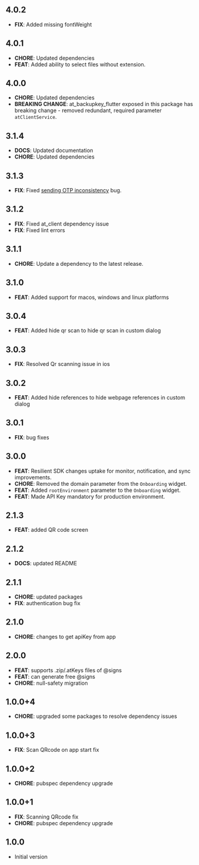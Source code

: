 ## 4.0.2
- **FIX**: Added missing fontWeight

## 4.0.1
- **CHORE**: Updated dependencies
- **FEAT**: Added ability to select files without extension.

## 4.0.0
- **CHORE**: Updated dependencies
- **BREAKING CHANGE**: at_backupkey_flutter exposed in this package has breaking change - removed redundant, required parameter `atClientService`.

## 3.1.4
- **DOCS**: Updated documentation
- **CHORE**: Updated dependencies

## 3.1.3
- **FIX**: Fixed [sending OTP inconsistency](https://github.com/atsign-foundation/at_widgets/issues/236) bug.

## 3.1.2
- **FIX**: Fixed at_client dependency issue
- **FIX**: Fixed lint errors

## 3.1.1
- **CHORE**: Update a dependency to the latest release.

## 3.1.0
- **FEAT**: Added support for macos, windows and linux platforms

## 3.0.4
- **FEAT**: Added hide qr scan to hide qr scan in custom dialog

## 3.0.3
- **FIX**: Resolved Qr scanning issue in ios

## 3.0.2
- **FEAT**: Added hide references to hide webpage references in custom dialog

## 3.0.1
- **FIX**: bug fixes

## 3.0.0
- **FEAT**: Resilient SDK changes uptake for monitor, notification, and sync improvements.
- **CHORE**: Removed the domain parameter from the `Onboarding` widget.
- **FEAT**: Added `rootEnvironment` parameter to the `Onboarding` widget.
- **FEAT**: Made API Key mandatory for production environment.

## 2.1.3
- **FEAT**: added QR code screen

## 2.1.2
- **DOCS**: updated README

## 2.1.1
- **CHORE**: updated packages
- **FIX**: authentication bug fix

## 2.1.0
- **CHORE**: changes to get apiKey from app

## 2.0.0
- **FEAT**: supports .zip/.atKeys files of @signs
- **FEAT**: can generate free @signs
- **CHORE**: null-safety migration

## 1.0.0+4
- **CHORE**: upgraded some packages to resolve dependency issues

## 1.0.0+3
- **FIX**: Scan QRcode on app start fix

## 1.0.0+2
- **CHORE**: pubspec dependency upgrade

## 1.0.0+1
- **FIX**: Scanning QRcode fix
- **CHORE**: pubspec dependency upgrade

## 1.0.0
- Initial version
